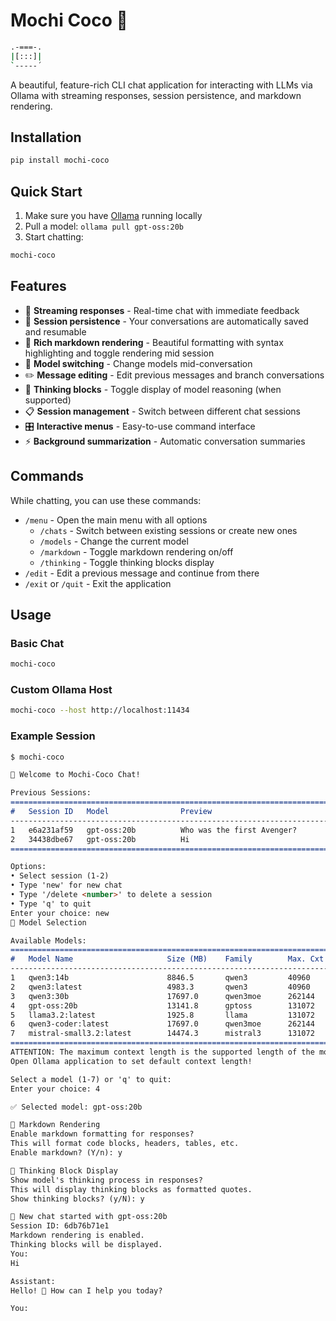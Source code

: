 # Mochi Coco 🍡

```bash
.-===-.
|[:::]|
`-----´
```

A beautiful, feature-rich CLI chat application for interacting with LLMs via Ollama with streaming responses, session persistence, and markdown rendering.

## Installation

```bash
pip install mochi-coco
```

## Quick Start

1. Make sure you have [Ollama](https://ollama.com) running locally
2. Pull a model: `ollama pull gpt-oss:20b`
3. Start chatting:

```bash
mochi-coco
```

## Features

- 🚀 **Streaming responses** - Real-time chat with immediate feedback
- 💾 **Session persistence** - Your conversations are automatically saved and resumable
- 🎨 **Rich markdown rendering** - Beautiful formatting with syntax highlighting and toggle rendering mid session
- 🔄 **Model switching** - Change models mid-conversation
- ✏️ **Message editing** - Edit previous messages and branch conversations
- 🧠 **Thinking blocks** - Toggle display of model reasoning (when supported)
- 📋 **Session management** - Switch between different chat sessions
- 🎛️ **Interactive menus** - Easy-to-use command interface
- ⚡ **Background summarization** - Automatic conversation summaries

## Commands

While chatting, you can use these commands:

- `/menu` - Open the main menu with all options
  - `/chats` - Switch between existing sessions or create new ones
  - `/models` - Change the current model
  - `/markdown` - Toggle markdown rendering on/off
  - `/thinking` - Toggle thinking blocks display
- `/edit` - Edit a previous message and continue from there
- `/exit` or `/quit` - Exit the application

## Usage

### Basic Chat
```bash
mochi-coco
```

### Custom Ollama Host
```bash
mochi-coco --host http://localhost:11434
```

### Example Session
```markdown
$ mochi-coco

🚀 Welcome to Mochi-Coco Chat!

Previous Sessions:
====================================================================================================
#   Session ID   Model                Preview                                  Messages
----------------------------------------------------------------------------------------------------
1   e6a231af59   gpt-oss:20b          Who was the first Avenger?               8
2   34438dbe67   gpt-oss:20b          Hi                                       4
====================================================================================================

Options:
• Select session (1-2)
• Type 'new' for new chat
• Type '/delete <number>' to delete a session
• Type 'q' to quit
Enter your choice: new
🤖 Model Selection

Available Models:
================================================================================
#   Model Name                     Size (MB)    Family        Max. Cxt Length
--------------------------------------------------------------------------------
1   qwen3:14b                      8846.5       qwen3         40960
2   qwen3:latest                   4983.3       qwen3         40960
3   qwen3:30b                      17697.0      qwen3moe      262144
4   gpt-oss:20b                    13141.8      gptoss        131072
5   llama3.2:latest                1925.8       llama         131072
6   qwen3-coder:latest             17697.0      qwen3moe      262144
7   mistral-small3.2:latest        14474.3      mistral3      131072
================================================================================
ATTENTION: The maximum context length is the supported length of the model but not the actual during the chat session.
Open Ollama application to set default context length!

Select a model (1-7) or 'q' to quit:
Enter your choice: 4

✅ Selected model: gpt-oss:20b

📝 Markdown Rendering
Enable markdown formatting for responses?
This will format code blocks, headers, tables, etc.
Enable markdown? (Y/n): y

🤔 Thinking Block Display
Show model's thinking process in responses?
This will display thinking blocks as formatted quotes.
Show thinking blocks? (y/N): y

💬 New chat started with gpt-oss:20b
Session ID: 6db76b71e1
Markdown rendering is enabled.
Thinking blocks will be displayed.
You:
Hi

Assistant:
Hello! 👋 How can I help you today?

You:
```
